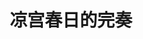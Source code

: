 ---
logo: images/music/凉宫春日的完奏.jpg
title: 凉宫春日的完奏
subTitle: TV动画《凉宫春日的忧郁 2006版》十周年放送纪念OST,由Lantis于2016年7月7日发售

category: 音乐

hasResource: true
downloadList:
  - intro: flac+webp
    size: 1.8GB
    link: https://pan.baidu.com/s/1TJ-yLWnD2dPF9p_okyQ-4g
  - intro: 24bit_96kHz
    size: 5.7GB
    link: https://pan.baidu.com/s/1TJ-yLWnD2dPF9p_okyQ-4g
  - intro: 云盘 提取码:kooo
    size: 
    link: https://pan.baidu.com/s/1TJ-yLWnD2dPF9p_okyQ-4g

downloadContent: |
  TV动画《凉宫春日的忧郁 2006版》十周年放送纪念OST,包含凉宫06、部分凉宫09、消失的bgm、剧中歌、广播用曲及未使用的乐曲(10首左右)，由Lantis于2016年7月7日发售。<br>
  收录曲：<br>
  disc - 1<br>
  1．SOS団始動！<br>
  2．何かがおかしい<br>
  3．おいおい<br>
  4．憂鬱の憂鬱<br>
  5．ザ・ミステリアス<br>
  6．好調好調<br>
  7．ザ・強引<br>
  8．激烈で華麗なる日々<br>
  9．冬の足音<br>
  10．ゆるくいきましょう<br>
  11．いつもの風景<br>
  12．ある雨の日<br>
  13．うんざりだ<br>
  14．悲劇のヒロイン<br>
  15．悲しみあふれる<br>
  16．小さくても素敵な幸せ<br>
  17．ハルヒの想い<br>
  18．みくるのこころ<br>
  19．長門の告白<br>
  20．ミステリータイム<br>
  21．神人<br>
  22．神人-Guitar Ver.<br>
  23．閉鎖空間<br>
  24．コミカルハッスル<br>
  25．やれやれおいおい<br>
  26．ピコピコゲームミュージック<br>
  27．特訓あるのみ<br>
  28．野球は青春との接触<br>
  29．ビーチバカンス<br>
  30．恐怖のはじまり<br>
  31．カマドウマ<br>
  32．名探偵が解決<br>
  33．学生ギターデュオ<br>
  34．シャウトロックバンド<br>
  35．吹奏楽部<br>
  36．冒険でしょでしょ？予告アレンジ<br>
  ▼ disc - 2<br>
  1．非日常への誘い<br>
  2．朝倉涼子の真実<br>
  3．長門VS朝倉<br>
  4．不満募って<br>
  5．素直な気持ち<br>
  6．ハルヒの告白<br>
  7．沈んだ心<br>
  8．虚無的空間<br>
  9．そして、いつもの風景<br>
  10．のどかな商店街<br>
  11．ユキ登場！<br>
  12．ミクル変身！そして戦闘<br>
  13．ピンチっぽい！<br>
  14．アイキャッチ<br>
  15．ミクルとイツキのほのぼの同棲<br>
  16．ユキとミクルの心理戦<br>
  17．大団円<br>
  18．エンドロール<br>
  ▼ disc - 3<br>
  1．短冊の向こうに<br>
  2．届かない花<br>
  3．白線マーチ<br>
  4．長門との出会い<br>
  5．物思う今日このごろ<br>
  6．長門の3年間<br>
  7．いつもの部室で<br>
  8．何かがおかしいVer.3 years<br>
  9．笹の葉<br>
  10．活動開始<br>
  11．庶民プール<br>
  12．ミーティングタイム<br>
  13．夏の準備<br>
  14．盆踊り<br>
  15．祭りの楽しみ<br>
  16．思い出作り<br>
  17．セミ捕り合戦<br>
  18．着ぐるみカエル隊<br>
  19．天体観測<br>
  20．狙え、ホームラン<br>
  21．過ぎゆく夏の日々<br>
  22．ティータイム<br>
  23．夏のけだるさ<br>
  24．ホームラン<br>
  25．落ちるパズルゲーム<br>
  26．心の違和感<br>
  27．長門の心へ<br>
  28．スーパーマーケットテーマ<br>
  29．不穏なる空気感<br>
  30．ミステリアスオルゴール<br>
  31．ループの真実<br>
  32．役目は観測だから<br>
  33．エンドレスなる月光<br>
  34．脱出不可の沼地<br>
  35．悪夢の予兆を感じる<br>
  36．デジャブの中で<br>
  37．不安と疑惑と戸惑い<br>
  38．デジャブの瞬間<br>
  39．観測者の目に映るもの<br>
  40．予兆の察知<br>
  41．異変の発覚<br>
  ▼ disc - 4<br>
  1．異変の正体<br>
  2．不変の心のはずだった<br>
  3．これが高校生の夏休み<br>
  4．かき回される脳内<br>
  5．崩れる脳の雰囲気<br>
  6．溶け落ちる記憶回路<br>
  7．メルトダウナーマインド<br>
  8．数千回以上の思考<br>
  9．泣き叫ぶ感情と脳細胞<br>
  10．入道雲と紙ヒコーキの関係<br>
  11．思い出作り～Ver.ボッサ～<br>
  12．思い出作り～Ver.切なさ～<br>
  13．思い出作り～Ver.悲しさ～<br>
  14．思い出作り～Ver.オルゴール～<br>
  15．思い出作り～Ver.やけくそ～<br>
  16．我が道を行く女性<br>
  17．突き進むのである<br>
  18．経験値のある時間帯<br>
  19．精神の隅からやってくる<br>
  20．捉えられない記憶の残り香<br>
  21．現実の中の異世界<br>
  22．流麗なる巻き戻し世界<br>
  23．舞い降りた解答<br>
  24．日常であることの幸せを<br>
  25．おふざけマーチ<br>
  26．抜けつつも進め<br>
  27．笑顔で強引に進む女<br>
  28．真剣に悩む姿こそ面白い<br>
  29．穏やかな心でいよう<br>
  30．楽しいことはすぐ隣に<br>
  31．スキップ気分の笑顔<br>
  32．おふざけマーチ～番外編～<br>
  33．真剣に悩む姿こそ面白い～番外編～<br>
  34．不協和音の発生<br>
  35．これ、ヤバイぞ<br>
  36．傍若無人にもほどがある<br>
  37．神経細胞がちぎれる音<br>
  38．怒りの波動<br>
  39．我慢ならない<br>
  40．後悔のココロ<br>
  41．見えた光明<br>
  42．変化しすぎの日常<br>
  ▼ disc - 5<br>
  1．冒険でしょでしょ?<br>
  2．ハレ晴レユカイ<br>
  3．God knows…<br>
  4．Lost my music<br>
  5．First Good-Bye<br>
  6．恋のミクル伝説<br>
  7．風読みリボン<br>
  8．うぇるかむUNKNOWN<br>
  9．最強パレパレード<br>
  10．運命的事件の幸福<br>
  11．Super Driver<br>
  12．止マレ!<br><br>
  版权属于:VCB-Studio<br>
  文件地址:https://vcb-s.com/archives/11328
---